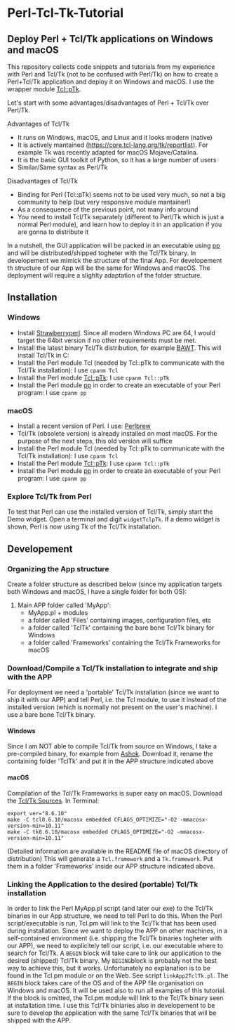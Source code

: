 # Perl-Tcl-Tk-Tutorial
## Deploy Perl + Tcl/Tk applications on Windows and macOS

This repository collects code snippets and tutorials from my experience with Perl and Tcl/Tk (not to be confused with Perl/Tk) on how to create a Perl+Tcl/Tk application and deploy it on Windows and macOS. I use the wrapper module [Tcl::pTk](https://metacpan.org/release/Tcl-pTk).

Let's start with some advantages/disadvantages of Perl + Tcl/Tk over Perl/Tk.

Advantages of Tcl/Tk

- It runs on Windows, macOS, and Linux and it looks modern (native)
- It is actively mantained (https://core.tcl-lang.org/tk/reportlist). For example Tk was recently adapted for macOS Mojave/Catalina.
- It is the basic GUI toolkit of Python, so it has a large number of users
- Similar/Same syntax as Perl/Tk

Disadvantages of Tcl/Tk

- Binding for Perl (Tcl::pTk) seems not to be used very much, so not a big community to help (but very responsive module mantainer!)
- As a consequence of the previous point, not many info around
- You need to install Tcl/Tk separately (different to Perl/Tk which is just a normal Perl module), and learn how to deploy it in an application if you are gonna to distribute it

In a nutshell, the GUI application will be packed in an executable using [pp](https://metacpan.org/pod/pp) and will be distributed/shipped togheter with the Tcl/Tk binary. In developement we mimick the structure of the final App. For developement th structure of our App will be the same for Windows and macOS. The deployment will require a slighlty adaptation of the folder structure.

## Installation
### Windows
- Install [Strawberryperl](http://strawberryperl.com/). Since all modern Windows PC are 64, I would target the 64bit version if no other requirements must be met.
- Install the latest binary Tcl/Tk distribution, for example [BAWT](http://www.bawt.tcl3d.org/). This will install Tcl/Tk in C:
- Install the Perl module Tcl (needed by Tcl::pTk to communicate with the Tcl/Tk installation): I use `cpanm Tcl`
- Install the Perl module [Tcl::pTk](https://metacpan.org/release/Tcl-pTk): I use `cpanm Tcl::pTk`
- Install the Perl module [pp](https://metacpan.org/pod/pp) in order to create an executable of your Perl program: I use `cpanm pp`

### macOS
- Install a recent version of Perl. I use: [Perlbrew](http://www.perlbrew.pl)
- Tcl/Tk (obsolete version) is already installed on most macOS. For the purpose of the next steps, this old version will suffice
- Install the Perl module Tcl (needed by Tcl::pTk to communicate with the Tcl/Tk installation): I use `cpanm Tcl`
- Install the Perl module [Tcl::pTk](https://metacpan.org/release/Tcl-pTk): I use `cpanm Tcl::pTk`
- Install the Perl module [pp](https://metacpan.org/pod/pp) in order to create an executable of your Perl program: I use `cpanm pp`

### Explore Tcl/Tk from Perl
To test that Perl can use the installed version of Tcl/Tk, simply start the Demo widget. Open a terminal and digit `widgetTclpTk`. If a demo widget is shown, Perl is now using Tk of the Tcl/Tk installation. 

## Developement
### Organizing the App structure
Create a folder structure as described below (since my application targets both Windows and macOS, I have a single folder for both OS):
1. Main APP folder called 'MyApp':
   - MyApp.pl + modules
   - a folder called 'Files' containing images, configuration files, etc
   - a folder called 'TclTk' containing the bare bone Tcl/Tk binary for Windows
   - a folder called 'Frameworks' containing the Tcl/Tk Frameworks for macOS

### Download/Compile a Tcl/Tk installation to integrate and ship with the APP
For deployment we need a 'portable' Tcl/Tk installation (since we want to ship it with our APP) and tell Perl, i.e. the Tcl module, to use it instead of the installed version (which is normally not present on the user's machine). I use a bare bone Tcl/Tk binary. 

#### Windows
Since I am NOT able to compile Tcl/Tk from source on Windows, I take a pre-compiled binary, for example from [Ashok](https://sourceforge.net/projects/magicsplat/files/barebones-tcl/). Download it, rename the containing folder 'TclTk' and put it in the APP structure indicated above

#### macOS
Compilation of the Tcl/Tk Frameworks is super easy on macOS. Download the [Tcl/Tk Sources](https://www.tcl.tk/software/tcltk/download.html). In Terminal:
`````
export ver="8.6.10"
make -C tcl8.6.10/macosx embedded CFLAGS_OPTIMIZE="-O2 -mmacosx-version-min=10.11"
make -C tk8.6.10/macosx embedded CFLAGS_OPTIMIZE="-O2 -mmacosx-version-min=10.11"
`````

(Detailed information are available in the README file of macOS directory of distribution)
This will generate a `Tcl.framework` and a `Tk.framework`. Put them in a folder 'Frameworks' inside our APP structure indicated above.

### Linking the Application to the desired (portable) Tcl/Tk installation
In order to link the Perl MyApp.pl script (and later our exe) to the Tcl/Tk binaries in our App structure, we need to tell Perl to do this. When the Perl script/executable is run, Tcl.pm will link to the Tcl/Tk that has been used during installation. Since we want to deploy the APP on other machines, in a self-contained environment (i.e. shipping the Tcl/Tk binaries togheter with our APP), we need to explicitely tell our script, i.e. our executable where to search for Tcl/Tk. A `BEGIN` block will take care to link our application to the desired (shipped) Tcl/Tk binary. My `BEGING`block is probably not the best way to achieve this, but it works. Unfortunately no explanation is to be found in the Tcl.pm module or on the Web. See script `linkApp2TclTk.pl`. The `BEGIN` block takes care of the OS and of the APP file organisation on Windows and macOS. It will be used also to run all examples of this tutorial. If the block is omitted, the Tcl.pm module will link to the Tcl/Tk binary seen at installation time. I use this Tcl/Tk biniaries also in developement to be sure to develop the application with the same Tcl/Tk binaries that will be shipped with the APP.





